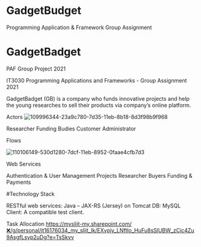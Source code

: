 # GadgetBudget
Programming Application &amp; Framework Group Assignment
# GadgetBadget
PAF Group Project 2021

IT3030 Programming Applications and Frameworks - Group Assignment 2021

GadgetBadget (GB) is a company who funds innovative projects and help the young researches to sell their products via company’s online platform.

Actors
![109996344-23a9c780-7d35-11eb-8b18-8d3f98b9f968](https://user-images.githubusercontent.com/80050477/115925490-d3cabf80-a49e-11eb-8385-05f4191bd313.png)

Researcher
Funding Budies
Customer
Administrator

Flows

![110106149-530d1280-7dcf-11eb-8952-0faae4cfb7d3](https://user-images.githubusercontent.com/80050477/115925543-ecd37080-a49e-11eb-8bfe-b9ebe7ee3251.png)

Web Services

Authentication & User Management
Projects
Researcher
Buyers
Funding & Payments

#Technology Stack

RESTful web services: Java – JAX-RS (Jersey) on Tomcat DB: MySQL Client: A compatible test client.

Task Allocation https://mysliit-my.sharepoint.com/❌/g/personal/it16176034_my_sliit_lk/EXvpjy_LNftIo_HuFu8sSlUBW_zCic4Zu9AsgfLsyp2uDg?e=TsSkvv
